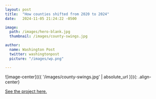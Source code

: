 ```yaml
---
layout: post
title:  "How counties shifted from 2020 to 2024"
date:   2024-11-05 21:24:22 -0500

image:
  path: /images/hero-blank.jpg
  thumbnail: /images/county-swings.jpg

author:
  name: Washington Post
  twitter: washingtonpost
  picture: "/images/wp.png"

---
```


![image-center]({{ '/images/county-swings.jpg' | absolute_url }}){: .align-center}

[See the project here.][project-link]


<!-- ![no-alignment]({{ '/images/redistricting-texas.jpg' | absolute_url }}){: .align-right} -->

[project-link]: https://www.washingtonpost.com/elections/interactive/2024/11/05/compare-2020-2024-presidential-results/

